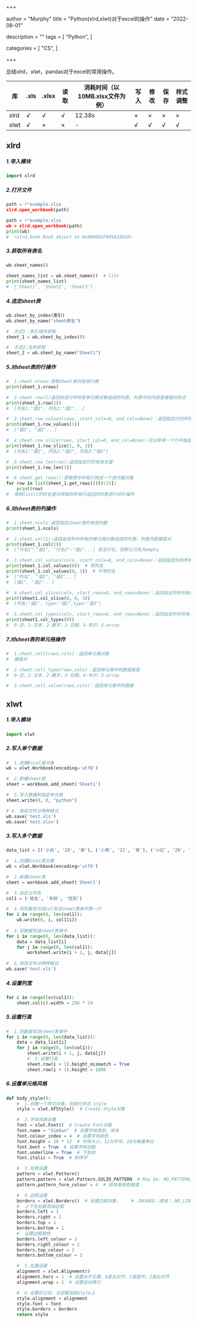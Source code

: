 +++

author = "Murphy"
title = "Python(xlrd,xlwt)对于excel的操作"
date = "2022-08-01"

description = ""
tags = [
    "Python",
]

categories = [
    "CS",
   ]

+++

总结xlrd，xlwt，pandas对于excel的常用操作。

| 库   | .xls | .xlsx | 读取 | 消耗时间（以10MB.xlsx文件为例） | 写入 | 修改 | 保存 | 样式调整 |
| ---- | ---- | ----- | ---- | ------------------------------- | ---- | ---- | ---- | -------- |
| xlrd | √    | √     | √    | 12.38s                          | ×    | ×    | ×    | ×        |
| xlwt | √    | ×     | ×    | -                               | √    | √    | √    | √        |

<!--more-->

## xlrd

##### 1.导入模块

```python
import xlrd
```



##### 2.打开文件

```python
path = r"example.xlsx
xlrd.open_workbook(path)
```

```python
path = r"example.xlsx
wb = xlrd.open_workbook(path)
print(wb)
#  <xlrd.book.Book object at 0x000001F905A33DC0>
```



##### 3.获取所有表名

```python
wb.sheet_names()
```

```python
sheet_names_list = wb.sheet_names()  # list
print(sheet_names_list)
#  ['Sheet1', 'Sheet2', 'Sheet3']
```



##### 4.选定sheet表

```python
wb.sheet_by_index(索引)
wb.sheet_by_name("sheet表名")
```

```python
#  方式1：索引顺序获取
sheet_1 = wb.sheet_by_index(0)

#  方式2:名称获取
sheet_2 = wb.sheet_by_name("Sheet1")
```



##### 5.对sheet表的行操作

```python
#  1.sheet.nrows:获取sheet表的有效行数
print(sheet_1.nrows)

#  2.sheet.row(1)返回由该行中所有单元格对象组成的列表，列表中的内容是键值对形式
print(sheet_1.row(1))
#  [列名1:"值1", 列名2:"值2"...]

#  3.sheet.row_values(rowx, start_colx=0, end_colx=None)：返回指定行的所有单元格数值组成的列表
print(sheet_1.row_values(1))
#  ["值1", "值2"...]

#  4.sheet.row_slice(rowx, start_col=0, end_col=None):可以获得一个行中指定的列的切片
print(sheet_1.row_slice(1, 0, 3))
#  [列名1:"值1", 列名2:"值2", 列名3:"值3"]

#  5.sheet.row_len(rox):返回指定行的有效长度
print(sheet_1.row_len(1))

#  6.sheet.get_rows():获取表中所有行构成一个迭代器对象
for row in list(sheet_1.get_rows())[0:15]:
    print(row)
#  使用list()的好处是对获取的所有行返回的列表进行切片操作
```



##### 6.对sheet表的列操作

```python
#  1.sheet.ncols:返回指定sheet表的有效列数
print(sheet_1.ncols)

#  2.sheet.col(1):返回由该列中所有的单元格对象组成的列表，列表内是键值对
print(sheet_1.col(1))
#  ["行名1":"值1", "行名2":"值2"...] 若无行名，则默认行名为empty

#  3.sheet.col_values(colx, start_colx=0, end_colx=None)：返回指定列的所有单元格数值组成的列表
print(sheet_1.col_values(0))  # 带列名
print(sheet_1.col_values(0, 1))  # 不带列名
#  ["列名", "值1", "值2"...]
#  [值1", "值2"...]

#  4.sheet.col_slice(colx, start_rowx=0, end_rowx=None)：返回由该列中所有的单元格对象组成的列表
print(sheet1.col_slice(0, 0, 3))
#  [列名:"值1", type:"值2",type:"值3"]

#  5.sheet.col_types(colx, start_rowx=0, end_rowx=None)：返回由该列中所有单元格的数据类型组成的列表
print(sheet1.col_types(0))
#  0-空，1-文本，2-数字，3-日期，4-布尔，5-array
```



##### 7.对sheet表的单元格操作

```python
#  1.sheet.cell(rowx,colx)：返回单元格对象
#  键值对

#  2.sheet.cell_type(rowx,colx)：返回单元格中的数据类型
#  0-空，1-文本，2-数字，3-日期，4-布尔，5-array

#  3.sheet.cell_value(rowx,colx)：返回单元格中的数据
```





## xlwt

##### 1.导入模块

```python
import xlwt
```



##### 2.写入单个数据

```python
#  1.创建Excel表对象
wb = xlwt.Workbook(encoding='utf8')

#  2.新建sheet表
sheet = workbook.add_sheet('Sheet1')

#  3.写入数据到指定单元格
sheet.write(0, 0, "python")

# 4. 保存文件分两种格式
wb.save('test.xls')
wb.save('test.xlsx')
```



##### 3.写入多个数据

```python
data_list = [('小白', '20', '男'), ('小黑', '21', '男'), ('小红', '20', '女')]

#  1.创建Excel表对象
wb = xlwt.Workbook(encoding='utf8')

#  2.新建sheet表
sheet = workbook.add_sheet('Sheet1')

#  3.自定义列名
col1 = ('姓名', '年龄', '性别')

#  4.将列属性元组col写进sheet表单中第一行
for i in range(0, len(col1)):
    wb.write(0, i, col1[i])
    
#  5.将数据写进sheet表单中
for i in range(0, len(data_list)):
    data = data_list[i]
    for j in range(0, len(col1)):
        worksheet.write(i + 1, j, data[j])
        
#  6.保存文件分两种格式
wb.save('test.xls')
```



##### 4.设置列宽

```python
for c in range(len(col1)):
    sheet.col(c).width = 256 * 24
```



##### 5.设置行高

```python
#  1.将数据写进sheet表单中
for i in range(0, len(data_list)):
    data = data_list[i]
    for j in range(0, len(col1)):
        sheet.write(i + 1, j, data[j])
        #  2.设置行高
        sheet.row(i + 1).height_mismatch = True
        sheet.row(i + 1).height = 1600
```



##### 6.设置单元格风格

```python
def body_style():
    #  1.创建一个样式对象，初始化样式 style
    style = xlwt.XFStyle()  # Create Style对象

    #  2.字体风格设置
    font = xlwt.Font()  # Create Font对象
    font.name = "SimSun"  # 设置字体类型，宋体
    font.colour_index = 4  # 设置字体颜色
    font.height = 20 * 12  # 字体大小，12为字号，20为衡量单位
    font.bont = True  # 设置字体加粗
    font.underline = True  # 下划线
    font.italic = True  # 斜体字

    #  3.背景设置
    pattern = xlwt.Pattern()
    pattern.pattern = xlwt.Pattern.SOLID_PATTERN  # May be: NO_PATTERN, SOLID_PATTERN, or 0x00 through 0x12
    pattern.pattern_fore_colour = 4  # 给背景颜色赋值

    #  4.边框设置
    borders = xlwt.Borders()  # 创建边框对象，    # .DASHED：虚线；.NO_LINE：没有
    #  上下左右都添加边框
    borders.left = 1
    borders.right = 1
    borders.top = 1
    borders.bottom = 1
    #  设置边框颜色
    borders.left_colour = 2
    borders.right_colour = 2
    borders.top_colour = 2
    borders.bottom_colour = 2

    #  5.位置设置
    alignment = xlwt.Alignment()
    alignment.horz = 1  # 设置水平位置，0是左对齐，1是居中，2是右对齐
    alignment.wrap = 1  # 设置自动换行

    #  6.设置好之后，全部都加到style上
    style.alignment = alignment
    style.font = font
    style.borders = borders
    return style
```

